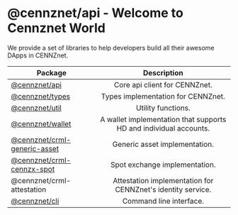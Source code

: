 # @cennznet/api - Welcome to Cennznet World

We provide a set of libraries to help developers build all their awesome DApps in CENNZnet.

| Package | Description |
| ------------- |:-------------:|
|[@cennznet/api](/api/latest/api/modules/_cennznet_api.md)|Core api client for CENNZnet.|
|[@cennznet/types](/api/latest/api/modules/_cennznet_types.md)| Types implementation for CENNZnet.|
|[@cennznet/util](/api/latest/api/modules/_cennznet_util.md)| Utility functions.|
|[@cennznet/wallet](/api/latest/wallet/Usage.md)| A wallet implementation that supports HD and individual accounts.|
|[@cennznet/crml-generic-asset](/api/latest/crml-cennzx-spot/tutorials/0_Get_Started.md)| Generic asset implementation.|
|[@cennznet/crml-cennzx-spot](/api/latest/crml-cennzx-spot/tutorials/0_Get_Started.md)| Spot exchange implementation.|
|@cennznet/crml-attestation| Attestation implementation for CENNZnet's identity service.|
|[@cennznet/cli](/api/latest/api/modules/_cennznet_cli.md)| Command line interface.|